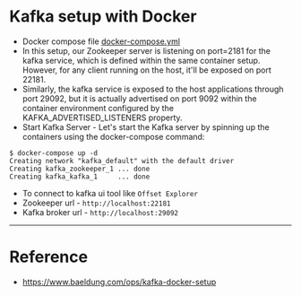 # Kafka setup with Docker
* Docker compose file [docker-compose.yml](docker-compose.yml)
* In this setup, our Zookeeper server is listening on port=2181 for the kafka service, which is defined within the same container setup. However, for any client running on the host, it'll be exposed on port 22181.
* Similarly, the kafka service is exposed to the host applications through port 29092, but it is actually advertised on port 9092 within the container environment configured by the KAFKA_ADVERTISED_LISTENERS property.
* Start Kafka Server - Let's start the Kafka server by spinning up the containers using the docker-compose command:
```
$ docker-compose up -d
Creating network "kafka_default" with the default driver
Creating kafka_zookeeper_1 ... done
Creating kafka_kafka_1     ... done
```
* To connect to kafka ui tool like `Offset Explorer`
* Zookeeper url - `http://localhost:22181`
* Kafka broker url - `http://localhost:29092`
------
# Reference
* https://www.baeldung.com/ops/kafka-docker-setup
